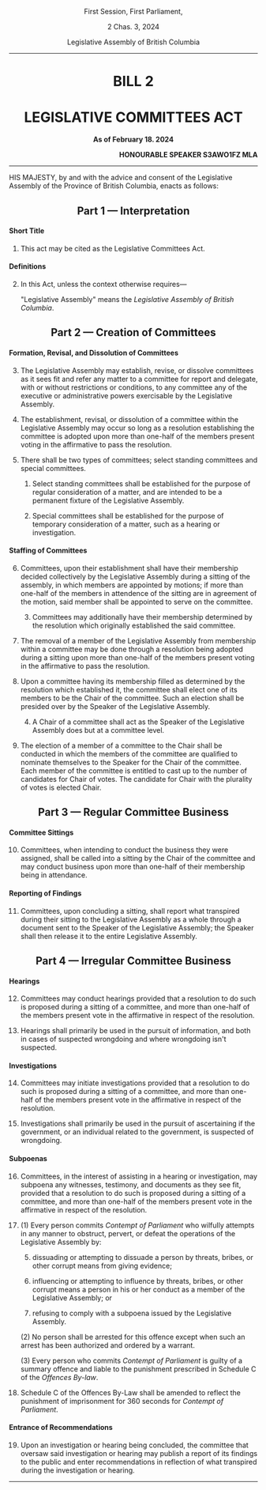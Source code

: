 <div align="center">

First Session, First Parliament,

2 Chas. 3, 2024

Legislative Assembly of British Columbia

<hr/>

<h1>BILL 2</h1>
<h1>LEGISLATIVE COMMITTEES ACT</h1>

**As of February 18. 2024**

</div>

<div align="right">

**HONOURABLE SPEAKER S3AWO1FZ MLA**<br/>

</div>

<hr/>

HIS MAJESTY, by and with the advice and consent of the Legislative Assembly of the Province of British Columbia, enacts as follows:

<div align="center">
<h2>Part 1 — Interpretation</h2>
</div>

#### Short Title

1. This act may be cited as the Legislative Committees Act.

#### Definitions

2. In this Act, unless the context otherwise requires—

   "Legislative Assembly" means the *Legislative Assembly of British Columbia*.

<div align="center">
<h2>Part 2 — Creation of Committees</h2>
</div>

#### Formation, Revisal, and Dissolution of Committees

3. The Legislative Assembly may establish, revise, or dissolve committees as it sees fit and refer any matter to a committee for report and delegate, with or without restrictions or conditions, to any committee any of the executive or administrative powers exercisable by the Legislative Assembly.

4. The establishment, revisal, or dissolution of a committee within the Legislative Assembly may occur so long as a resolution establishing the committee is adopted upon more than one-half of the members present voting in the affirmative to pass the resolution.

5. There shall be two types of committees; select standing committees and special committees. 

   1. Select standing committees shall be established for the purpose of regular consideration of a matter, and are intended to be a permanent fixture of the Legislative Assembly. 
   
   2. Special committees shall be established for the purpose of temporary consideration of a matter, such as a hearing or investigation.

#### Staffing of Committees

6. Committees, upon their establishment shall have their membership decided collectively by the Legislative Assembly during a sitting of the assembly, in which members are appointed by motions; if more than one-half of the members in attendence of the sitting are in agreement of the motion, said member shall be appointed to serve on the committee.

   3. Committees may additionally have their membership determined by the resolution which originally established the said committee.

7. The removal of a member of the Legislative Assembly from membership within a committee may be done through a resolution being adopted during a sitting upon more than one-half of the members present voting in the affirmative to pass the resolution.

8. Upon a committee having its membership filled as determined by the resolution which established it, the committee shall elect one of its members to be the Chair of the committee. Such an election shall be presided over by the Speaker of the Legislative Assembly.

   4. A Chair of a committee shall act as the Speaker of the Legislative Assembly does but at a committee level.

9. The election of a member of a committee to the Chair shall be conducted in which the members of the committee are qualified to nominate themselves to the Speaker for the Chair of the committee. Each member of the committee is entitled to cast up to the number of candidates for Chair of votes. The candidate for Chair with the plurality of votes is elected Chair.

<div align="center">
<h2>Part 3 — Regular Committee Business</h2>
</div>

#### Committee Sittings

10. Committees, when intending to conduct the business they were assigned, shall be called into a sitting by the Chair of the committee and may conduct business upon more than one-half of their membership being in attendance.

#### Reporting of Findings

11. Committees, upon concluding a sitting, shall report what transpired during their sitting to the Legislative Assembly as a whole through a document sent to the Speaker of the Legislative Assembly; the Speaker shall then release it to the entire Legislative Assembly.

<div align="center">
<h2>Part 4 — Irregular Committee Business</h2>
</div>

#### Hearings

12. Committees may conduct hearings provided that a resolution to do such is proposed during a sitting of a committee, and more than one-half of the members present vote in the affirmative in respect of the resolution.

13. Hearings shall primarily be used in the pursuit of information, and both in cases of suspected wrongdoing and where wrongdoing isn't suspected.

#### Investigations

14. Committees may initiate investigations provided that a resolution to do such is proposed during a sitting of a committee, and more than one-half of the members present vote in the affirmative in respect of the resolution.

15. Investigations shall primarily be used in the pursuit of ascertaining if the government, or an individual related to the government, is suspected of wrongdoing.

#### Subpoenas

16. Committees, in the interest of assisting in a hearing or investigation, may subpoena any witnesses, testimony, and documents as they see fit, provided that a resolution to do such is proposed during a sitting of a committee, and more than one-half of the members present vote in the affirmative in respect of the resolution.

17. (1) Every person commits *Contempt of Parliament* who wilfully attempts in any manner to obstruct, pervert, or defeat the operations of the Legislative Assembly by:

      5. dissuading or attempting to dissuade a person by threats, bribes, or other corrupt means from giving evidence;

      6. influencing or attempting to influence by threats, bribes, or other corrupt means a person in his or her conduct as a member of the Legislative Assembly; or

      7. refusing to comply with a subpoena issued by the Legislative Assembly.

      (2) No person shall be arrested for this offence except when such an arrest has been authorized and ordered by a warrant.
      
      (3) Every person who commits *Contempt of Parliament* is guilty of a summary offence and liable to the punishment prescribed in Schedule C of the *Offences By-law*.

18. Schedule C of the Offences By-Law shall be amended to reflect the punishment of imprisonment for 360 seconds for *Contempt of Parliament*.

#### Entrance of Recommendations

19. Upon an investigation or hearing being concluded, the committee that oversaw said investigation or hearing may publish a report of its findings to the public and enter recommendations in reflection of what transpired during the investigation or hearing.

<hr/>
<div align="center">
